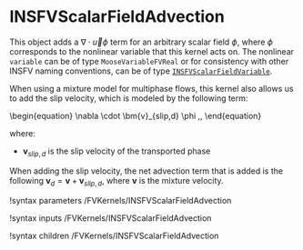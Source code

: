 # INSFVScalarFieldAdvection

This object adds a $\nabla \cdot \vec u \phi$ term for an arbitrary scalar field
$\phi$, where $\phi$ corresponds to the nonlinear variable that this kernel acts
on. The nonlinear `variable` can be of type `MooseVariableFVReal` or for
consistency with other INSFV naming conventions, can be of type
[`INSFVScalarFieldVariable`](INSFVScalarFieldVariable.md).

When using a mixture model for multiphase flows, this kernel also allows us
to add the slip velocity, which is modeled by the following term:

\begin{equation}
  \nabla \cdot \bm{v}_{slip,d} \phi \,,
\end{equation}

where:

- $\bm{v}_{slip,d}$ is the slip velocity of the transported phase

When adding the slip velocity, the net advection term that is added is the following
$\bm{v}_{d} = \bm{v} + \bm{v}_{slip,d}$, where $\bm{v}$ is the mixture velocity.

!syntax parameters /FVKernels/INSFVScalarFieldAdvection

!syntax inputs /FVKernels/INSFVScalarFieldAdvection

!syntax children /FVKernels/INSFVScalarFieldAdvection
